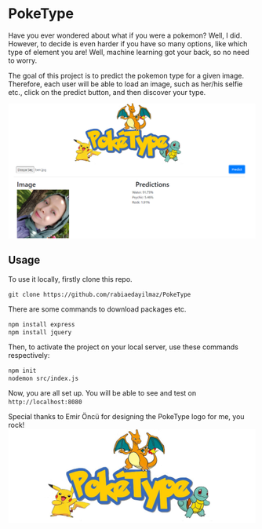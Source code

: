 # PokeType

Have you ever wondered about what if you were a pokemon? Well, I did. However, to decide is even harder if you have so many options, like which type of element you are!
Well, machine learning got your back, so no need to worry.

The goal of this project is to predict the pokemon type for a given image. Therefore, each user will be able to load an image, such as her/his selfie etc., click on the predict button, and then discover your type.

![](https://github.com/rabiaedayilmaz/PokeType/blob/main/src/assets/example.png)

## Usage
To use it locally, firstly clone this repo.

``` console
git clone https://github.com/rabiaedayilmaz/PokeType
```

There are some commands to download packages etc. 
``` console
npm install express
npm install jquery
```

Then, to activate the project on your local server, use these commands respectively:

``` console
npm init
nodemon src/index.js
```
Now, you are all set up.
You will be able to see and test on ```http://localhost:8080```


Special thanks to Emir Öncü for designing the PokeType logo for me, you rock!
![](https://github.com/rabiaedayilmaz/PokeType/blob/main/src/assets/poke-main.jpg)
